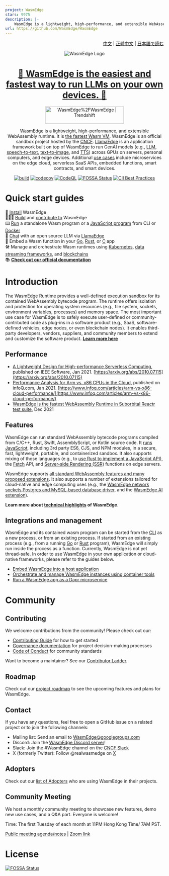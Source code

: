 ```yaml
---
project: WasmEdge
stars: 9975
description: |-
    WasmEdge is a lightweight, high-performance, and extensible WebAssembly runtime for cloud native, edge, and decentralized applications. It powers serverless apps, embedded functions, microservices, smart contracts, and IoT devices.
url: https://github.com/WasmEdge/WasmEdge
---
```


<div align="right">

  [中文](README-zh.md) | [正體中文](README-zh-TW.md) | [日本語で読む](README-ja.md)

</div>

<div align="center">

![WasmEdge Logo](/docs/wasmedge-runtime-logo.png)

# [🤩 WasmEdge is the easiest and fastest way to run LLMs on your own devices. 🤩](https://llamaedge.com/docs/user-guide/llm/get-started-with-llamaedge)

<a href="https://trendshift.io/repositories/2481" target="_blank"><img src="https://trendshift.io/api/badge/repositories/2481" alt="WasmEdge%2FWasmEdge | Trendshift" style="width: 250px; height: 55px;" width="250" height="55"/></a>

WasmEdge is a lightweight, high-performance, and extensible WebAssembly runtime. It is [the fastest Wasm VM](https://ieeexplore.ieee.org/document/9214403). WasmEdge is an official sandbox project hosted by the [CNCF](https://www.cncf.io/). [LlamaEdge](https://github.com/LlamaEdge/LlamaEdge) is an application framework built on top of WasmEdge to run GenAI models (e.g., [LLM](https://llamaedge.com/docs/user-guide/llm/get-started-with-llamaedge), [speech-to-text](https://llamaedge.com/docs/user-guide/speech-to-text/quick-start-whisper), [text-to-image](https://llamaedge.com/docs/user-guide/text-to-image/quick-start-sd), and [TTS](https://github.com/LlamaEdge/whisper-api-server)) across GPUs on servers, personal computers, and edge devices. Additional [use cases](https://wasmedge.org/docs/start/usage/use-cases/) include microservices on the edge cloud, serverless SaaS APIs, embedded functions, smart contracts, and smart devices.

[![build](https://github.com/WasmEdge/WasmEdge/actions/workflows/build.yml/badge.svg)](https://github.com/WasmEdge/WasmEdge/actions/workflows/build.yml?query=event%3Apush++branch%3Amaster)
[![codecov](https://codecov.io/gh/WasmEdge/WasmEdge/branch/master/graph/badge.svg)](https://codecov.io/gh/WasmEdge/WasmEdge)
[![CodeQL](https://github.com/WasmEdge/WasmEdge/actions/workflows/codeql-analysis.yml/badge.svg)](https://github.com/WasmEdge/WasmEdge/actions/workflows/codeql-analysis.yml?query=event%3Apush++branch%3Amaster)
[![FOSSA Status](https://app.fossa.com/api/projects/git%2Bgithub.com%2FWasmEdge%2FWasmEdge.svg?type=shield)](https://app.fossa.com/projects/git%2Bgithub.com%2FWasmEdge%2FWasmEdge?ref=badge_shield)
[![CII Best Practices](https://bestpractices.coreinfrastructure.org/projects/5059/badge)](https://bestpractices.coreinfrastructure.org/projects/5059)

</div>

# Quick start guides

🚀 [Install](https://wasmedge.org/docs/start/install) WasmEdge \
👷🏻‍♂️ [Build](https://wasmedge.org/docs/category/build-wasmedge-from-source) and [contribute to](https://wasmedge.org/docs/contribute/) WasmEdge \
⌨️ [Run](https://wasmedge.org/docs/category/running-with-wasmedge) a standalone Wasm program or a [JavaScript program](https://wasmedge.org/docs/category/develop-wasm-apps-in-javascript) from CLI or [Docker](https://wasmedge.org/docs/start/getting-started/quick_start_docker) \
🤖 [Chat](https://llamaedge.com/docs/user-guide/llm/get-started-with-llamaedge) with an open source LLM via [LlamaEdge](https://github.com/LlamaEdge/LlamaEdge) \
🔌 Embed a Wasm function in your [Go](https://wasmedge.org/docs/category/go-sdk-for-embedding-wasmedge), [Rust](https://wasmedge.org/docs/category/rust-sdk-for-embedding-wasmedge), or [C](https://wasmedge.org/docs/category/c-sdk-for-embedding-wasmedge) app \
🛠 Manage and orchestrate Wasm runtimes using [Kubernetes](https://wasmedge.org/docs/category/deploy-wasmedge-apps-in-kubernetes), [data streaming frameworks](https://wasmedge.org/docs/embed/use-case/yomo), and [blockchains](https://medium.com/ethereum-on-steroids/running-ethereum-smart-contracts-in-a-substrate-blockchain-56fbc27fc95a) \
📚 **[Check out our official documentation](https://wasmedge.org/docs/)**

# Introduction

The WasmEdge Runtime provides a well-defined execution sandbox for its contained WebAssembly bytecode program. The runtime offers isolation and protection for operating system resources (e.g., file system, sockets, environment variables, processes) and memory space. The most important use case for WasmEdge is to safely execute user-defined or community-contributed code as plug-ins in a software product (e.g., SaaS, software-defined vehicles, edge nodes, or even blockchain nodes). It enables third-party developers, vendors, suppliers, and community members to extend and customize the software product. **[Learn more here](https://wasmedge.org/docs/contribute/users)**

## Performance

* [A Lightweight Design for High-performance Serverless Computing](https://arxiv.org/abs/2010.07115), published on IEEE Software, Jan 2021. [https://arxiv.org/abs/2010.07115](https://arxiv.org/abs/2010.07115)
* [Performance Analysis for Arm vs. x86 CPUs in the Cloud](https://www.infoq.com/articles/arm-vs-x86-cloud-performance/), published on infoQ.com, Jan 2021. [https://www.infoq.com/articles/arm-vs-x86-cloud-performance/](https://www.infoq.com/articles/arm-vs-x86-cloud-performance/)
* [WasmEdge is the fastest WebAssembly Runtime in Suborbital Reactr test suite](https://blog.suborbital.dev/suborbital-wasmedge), Dec 2021

## Features

WasmEdge can run standard WebAssembly bytecode programs compiled from C/C++, Rust, Swift, AssemblyScript, or Kotlin source code. It [runs JavaScript](https://wasmedge.org/docs/category/develop-wasm-apps-in-javascript), including 3rd party ES6, CJS, and NPM modules, in a secure, fast, lightweight, portable, and containerized sandbox. It also supports mixing of those languages (e.g., to [use Rust to implement a JavaScript API](https://wasmedge.org/docs/develop/javascript/rust)), the [Fetch](https://wasmedge.org/docs/develop/javascript/networking#fetch-client) API, and [Server-side Rendering (SSR)](https://wasmedge.org/docs/develop/javascript/ssr) functions on edge servers.

WasmEdge supports [all standard WebAssembly features and many proposed extensions](https://wasmedge.org/docs/start/wasmedge/extensions/proposals). It also supports a number of extensions tailored for cloud-native and edge computing uses (e.g., the [WasmEdge network sockets](https://wasmedge.org/docs/category/socket-networking),[Postgres and MySQL-based database driver](https://wasmedge.org/docs/category/database-drivers), and the [WasmEdge AI extension](https://wasmedge.org/docs/category/ai-inference)).

 **Learn more about [technical highlights](https://wasmedge.org/docs/start/wasmedge/features) of WasmEdge.**

## Integrations and management

WasmEdge and its contained wasm program can be started from the [CLI](https://wasmedge.org/docs/category/running-with-wasmedge) as a new process, or from an existing process. If started from an existing process (e.g., from a running [Go](https://wasmedge.org/docs/category/go-sdk-for-embedding-wasmedge) or [Rust](https://wasmedge.org/docs/category/rust-sdk-for-embedding-wasmedge) program), WasmEdge will simply run inside the process as a function. Currently, WasmEdge is not yet thread-safe. In order to use WasmEdge in your own application or cloud-native frameworks, please refer to the guides below.

* [Embed WasmEdge into a host application](https://wasmedge.org/docs/embed/overview)
* [Orchestrate and manage WasmEdge instances using container tools](https://wasmedge.org/docs/category/deploy-wasmedge-apps-in-kubernetes)
* [Run a WasmEdge app as a Dapr microservice](https://wasmedge.org/docs/develop/rust/dapr)

# Community

## Contributing

We welcome contributions from the community! Please check out our:
- [Contributing Guide](./docs/CONTRIBUTING.md) for how to get started
- [Governance documentation](./docs/GOVERNANCE.md) for project decision-making processes
- [Code of Conduct](./docs/CODE_OF_CONDUCT.md) for community standards

Want to become a maintainer? See our [Contributor Ladder](./CONTRIBUTION_LADDER.md).

## Roadmap

Check out our [project roadmap](https://github.com/WasmEdge/WasmEdge/blob/master/docs/ROADMAP.md) to see the upcoming features and plans for WasmEdge.

## Contact

If you have any questions, feel free to open a GitHub issue on a related project or to join the following channels:

* Mailing list: Send an email to [WasmEdge@googlegroups.com](https://groups.google.com/g/wasmedge/)
* Discord: Join the [WasmEdge Discord server](https://discord.gg/h4KDyB8XTt)!
* Slack: Join the #WasmEdge channel on the [CNCF Slack](https://slack.cncf.io/)
* X (formerly Twitter): Follow @realwasmedge on [X](https://x.com/realwasmedge)

## Adopters

Check out our [list of Adopters](https://wasmedge.org/docs/contribute/users/) who are using WasmEdge in their projects.

## Community Meeting

We host a monthly community meeting to showcase new features, demo new use cases, and a Q&A part. Everyone is welcome!

Time: The first Tuesday of each month at 11PM Hong Kong Time/ 7AM PST.

[Public meeting agenda/notes](https://docs.google.com/document/d/1iFlVl7R97Lze4RDykzElJGDjjWYDlkI8Rhf8g4dQ5Rk/edit#) | [Zoom link](https://us06web.zoom.us/j/82221747919?pwd=3MORhaxDk15rACk7mNDvyz9KtaEbWy.1)

# License

[![FOSSA Status](https://app.fossa.com/api/projects/git%2Bgithub.com%2FWasmEdge%2FWasmEdge.svg?type=large)](https://app.fossa.com/projects/git%2Bgithub.com%2FWasmEdge%2FWasmEdge?ref=badge_large)

